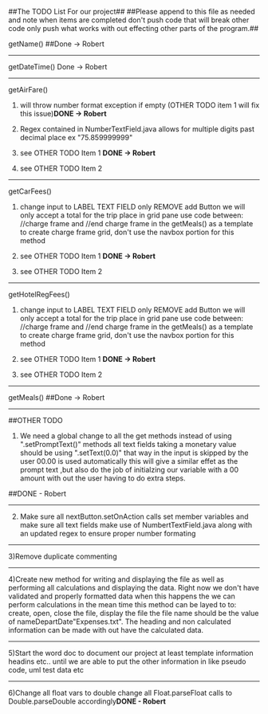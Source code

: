 ##The TODO List For our project##
##Please append to this file as needed and note when items are completed don't push code that will break other code only push what works with out effecting other parts of the program.##


getName()
##Done -> Robert
***
getDateTime() Done -> Robert
***
getAirFare() 
 
1. will throw number format exception if empty (OTHER TODO item 1 will fix this issue)<strong>DONE -> Robert</strong>

2. Regex contained in NumberTextField.java allows for multiple digits past decimal place ex "75.859999999"

3. see OTHER TODO Item 1 <strong>DONE -> Robert</strong>

4. see OTHER TODO Item 2


***         
getCarFees()

1. change input to LABEL TEXT FIELD only REMOVE add Button we will only accept a total for the trip
place in grid pane use code between: //charge frame and //end charge frame in the getMeals()
as a template to create charge frame grid, don't use the navbox portion for this method

2. see OTHER TODO Item 1 <strong>DONE -> Robert</strong>

3. see OTHER TODO Item 2
              
***
getHotelRegFees()

1. change input to LABEL TEXT FIELD only REMOVE add Button we will only accept a total for the trip
place in grid pane use code between: //charge frame and //end charge frame in the getMeals()
as a template to create charge frame grid, don't use the navbox portion for this method

2. see OTHER TODO Item 1 <strong>DONE -> Robert</strong>

3. see OTHER TODO Item 2
              
***
getMeals()
##Done -> Robert
***           
##OTHER TODO                

1. We need a global change to all the get methods instead of using  ".setPromptText()" methods
all text fields taking a monetary value should be using ".setText(0.0)" that way in the input
is skipped by the user 00.00 is used automatically this will give a similar effet as the prompt
text ,but also do the job of initialzing our variable with a 00 amount with out the user having to do extra steps.

##DONE - Robert

***
2) Make sure all nextButton.setOnAction calls set member variables and make sure all text fields make use of NumbertTextField.java along with an updated regex to ensure proper number formating


***
3)Remove duplicate commenting


***
4)Create new method for writing and displaying the file as well as performing all calculations and displaying the data. Right now we don't have validated and properly formatted data when this happens the we can perform calculations in the mean time this method can be layed to to: create, open, close the file, display the file the file name should be the value of nameDepartDate"Expenses.txt". The heading and non calculated information can be made with out have the calculated data.


***
5)Start the word doc to document our project at least template information headins etc.. until we are able to put the other information in like pseudo code, uml test data etc


***
6)Change all float vars to double change all Float.parseFloat calls to Double.parseDouble accordingly<strong>DONE - Robert</strong>

